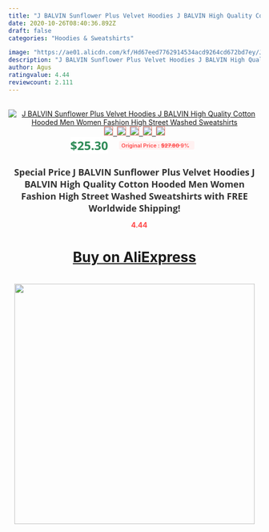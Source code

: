 ```yaml
---
title: "J BALVIN Sunflower Plus Velvet Hoodies J BALVIN High Quality Cotton Hooded Men Women Fashion High Street Washed Sweatshirts"
date: 2020-10-26T08:40:36.892Z
draft: false
categories: "Hoodies & Sweatshirts"

image: "https://ae01.alicdn.com/kf/Hd67eed7762914534acd9264cd672bd7ey/J-BALVIN-Sunflower-Plus-Velvet-Hoodies-J-BALVIN-High-Quality-Cotton-Hooded-Men-Women-Fashion-High.jpg"
description: "J BALVIN Sunflower Plus Velvet Hoodies J BALVIN High Quality Cotton Hooded Men Women Fashion High Street Washed Sweatshirts"
author: Agus
ratingvalue: 4.44
reviewcount: 2.111
---
```

<br>
<div style="text-align: center;">
<a href="https://s.click.aliexpress.com/e/_9h3FRR" target="_blank" rel="nofollow noopener noreferrer"><img alt="J BALVIN Sunflower Plus Velvet Hoodies J BALVIN High Quality Cotton Hooded Men Women Fashion High Street Washed Sweatshirts" class="magnifier-image" src="https://ae01.alicdn.com/kf/Hd67eed7762914534acd9264cd672bd7ey/J-BALVIN-Sunflower-Plus-Velvet-Hoodies-J-BALVIN-High-Quality-Cotton-Hooded-Men-Women-Fashion-High.jpg_640x640.jpg">
<br>
<img style="border:1px solid salmon" src="https://ae01.alicdn.com/kf/Hd67eed7762914534acd9264cd672bd7ey/J-BALVIN-Sunflower-Plus-Velvet-Hoodies-J-BALVIN-High-Quality-Cotton-Hooded-Men-Women-Fashion-High.jpg_120x120.jpg">&nbsp;&nbsp;<img style="border:1px solid salmon" src="https://ae01.alicdn.com/kf/Hf93e6c0975a44c3692ef2e66e19edb74m/J-BALVIN-Sunflower-Plus-Velvet-Hoodies-J-BALVIN-High-Quality-Cotton-Hooded-Men-Women-Fashion-High.jpg_120x120.jpg">&nbsp;&nbsp;<img style="border:1px solid salmon" src="https://ae01.alicdn.com/kf/H10c6c826106d450fa1129b6089347b14D/J-BALVIN-Sunflower-Plus-Velvet-Hoodies-J-BALVIN-High-Quality-Cotton-Hooded-Men-Women-Fashion-High.jpg_120x120.jpg">&nbsp;&nbsp;<img style="border:1px solid salmon" src="_120x120.jpg">&nbsp;&nbsp;<img style="border:1px solid salmon" src="https://ae01.alicdn.com/kf/H62df37c11a25455a935d15c5edc11874m/J-BALVIN-Sunflower-Plus-Velvet-Hoodies-J-BALVIN-High-Quality-Cotton-Hooded-Men-Women-Fashion-High.jpg_120x120.jpg"></a></div><br0>
<div style="text-align: center;"><span style="background-color: white; border: 0px; box-sizing: border-box; color: seagreen; display: inline-block; font-family: &quot;open sans&quot; , &quot;arial&quot; , &quot;helvetica&quot; , sans-serif , &quot;heiti&quot;; font-size: 24px; font-stretch: inherit; font-weight: 700; line-height: inherit; margin: 0px 10px 0px 0px; padding: 0px; vertical-align: middle;">$25.30 </span>
<span style="background: rgb(255 , 241 , 241); border-radius: 3px; border: 0px; box-sizing: border-box; color: #ff4747; display: inline-block; font-family: inherit; font-size: 12px; font-stretch: inherit; font-style: inherit; font-variant: inherit; font-weight: 600; line-height: inherit; margin: 0px; padding: 2px 5px; transform: scale(0.9); vertical-align: middle;">Original Price : <b style="text-decoration: line-through;">$27.80 </b> 9%&nbsp;&nbsp;</span></div>
<h1 style="color: #333333; display: inline-block; font-family: &quot;open sans&quot; , &quot;arial&quot; , &quot;helvetica&quot; , sans-serif , &quot;heiti&quot;; font-size: 18px; font-stretch: inherit; font-weight: 700; text-align: center;">Special Price J BALVIN Sunflower Plus Velvet Hoodies J BALVIN High Quality Cotton Hooded Men Women Fashion High Street Washed Sweatshirts with FREE Worldwide Shipping!</h1>
<div style="color: #ff4747; text-align: center;">
<img src="https://4.bp.blogspot.com/-M0ZcTcb-5uY/XleCXlxnR4I/AAAAAAAAAEc/OrjgMkXV1oMQFaCRZj5HQwOCBcu3w1FegCPcBGAYYCw/s1600/star.png" style="height: 15px;">&nbsp;<b>4.44</b></div>
<div class="button_cont" align="center"><a class="buynow_a" href="https://s.click.aliexpress.com/e/_9h3FRR" target="_blank" rel="nofollow noopener noreferrer"><H1>Buy on AliExpress</H1></a></div><br>
<div class="separator" style="clear: both; text-align: center;">
<img src="https://lh3.googleusercontent.com/-pTy5HemUv9M/XlePHvY0dAI/AAAAAAAAAE4/0nX5iRUoIWY8eMW9Dpxeirr157OZliDIgCLcBGAsYHQ/s1600/badge.gif" width="480">
</div>
